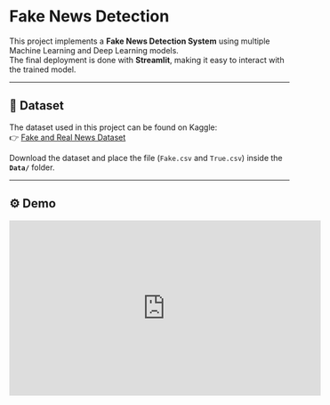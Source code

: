 # Fake News Detection

This project implements a **Fake News Detection System** using multiple Machine Learning and Deep Learning models.  
The final deployment is done with **Streamlit**, making it easy to interact with the trained model.

---

## 📂 Dataset

The dataset used in this project can be found on Kaggle:  
👉 [Fake and Real News Dataset](https://www.kaggle.com/datasets/clmentbisaillon/fake-and-real-news-dataset)

Download the dataset and place the file (`Fake.csv` and `True.csv`) inside the **`Data/`** folder.

---

## ⚙️ Demo




<iframe width="560" height="315" src="https://www.youtube.com/embed/EF6fqnnl3Uk?si=plqUVR7W5NM7lykd autoplay=1&mute=1" title="YouTube video player" frameborder="0" allow="accelerometer; autoplay; clipboard-write; encrypted-media; gyroscope; picture-in-picture" allowfullscreen></iframe>
